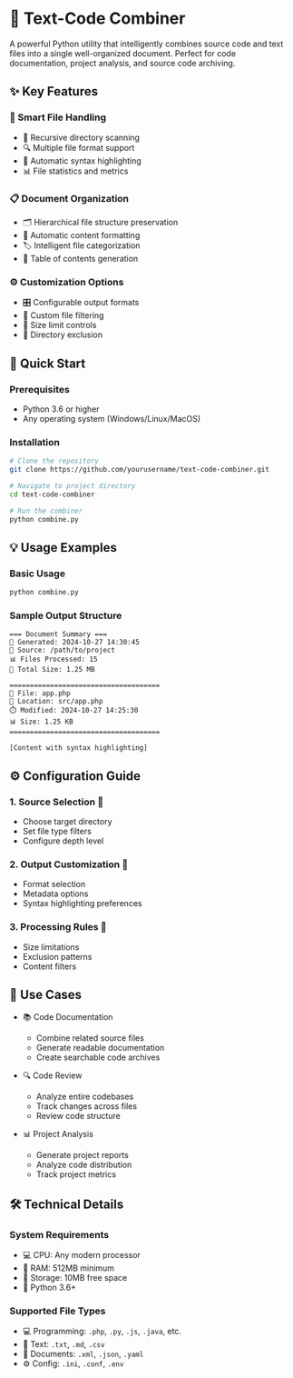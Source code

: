 # 📑 Text-Code Combiner

A powerful Python utility that intelligently combines source code and text files into a single well-organized document. Perfect for code documentation, project analysis, and source code archiving.

## ✨ Key Features

### 🎯 Smart File Handling
- 📁 Recursive directory scanning
- 🔍 Multiple file format support
- 🎨 Automatic syntax highlighting
- 📊 File statistics and metrics

### 📋 Document Organization
- 🗂️ Hierarchical file structure preservation
- 📝 Automatic content formatting
- 🏷️ Intelligent file categorization
- 📑 Table of contents generation

### ⚙️ Customization Options
- 🎛️ Configurable output formats
- 🎯 Custom file filtering
- 📏 Size limit controls
- 🚫 Directory exclusion

## 🚀 Quick Start

### Prerequisites
- Python 3.6 or higher
- Any operating system (Windows/Linux/MacOS)

### Installation

```bash
# Clone the repository
git clone https://github.com/yourusername/text-code-combiner.git

# Navigate to project directory
cd text-code-combiner

# Run the combiner
python combine.py
```

## 💡 Usage Examples

### Basic Usage
```bash
python combine.py
```

### Sample Output Structure
```plaintext
=== Document Summary ===
📅 Generated: 2024-10-27 14:30:45
📁 Source: /path/to/project
📊 Files Processed: 15
📏 Total Size: 1.25 MB

=====================================
📄 File: app.php
📍 Location: src/app.php
⏱️ Modified: 2024-10-27 14:25:30
📊 Size: 1.25 KB
=====================================

[Content with syntax highlighting]
```

## ⚙️ Configuration Guide

### 1. Source Selection 📁
- Choose target directory
- Set file type filters
- Configure depth level

### 2. Output Customization 🎨
- Format selection
- Metadata options
- Syntax highlighting preferences

### 3. Processing Rules 🔧
- Size limitations
- Exclusion patterns
- Content filters

## 🎯 Use Cases

- 📚 Code Documentation
  - Combine related source files
  - Generate readable documentation
  - Create searchable code archives

- 🔍 Code Review
  - Analyze entire codebases
  - Track changes across files
  - Review code structure

- 📊 Project Analysis
  - Generate project reports
  - Analyze code distribution
  - Track project metrics

## 🛠️ Technical Details

### System Requirements
- 💻 CPU: Any modern processor
- 🧮 RAM: 512MB minimum
- 💾 Storage: 10MB free space
- 🐍 Python 3.6+

### Supported File Types
- 💻 Programming: `.php`, `.py`, `.js`, `.java`, etc.
- 📝 Text: `.txt`, `.md`, `.csv`
- 📄 Documents: `.xml`, `.json`, `.yaml`
- ⚙️ Config: `.ini`, `.conf`, `.env`
